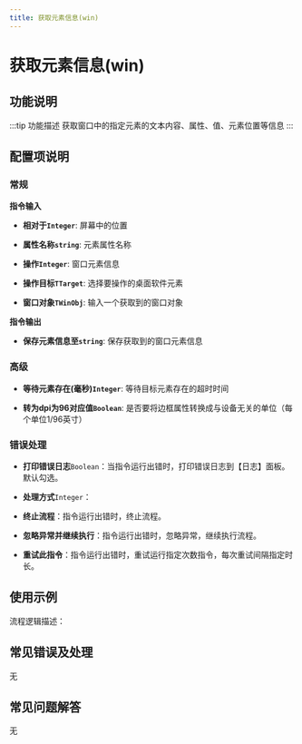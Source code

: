 ```yaml
---
title: 获取元素信息(win)
---
```


# 获取元素信息(win)

## 功能说明

:::tip 功能描述
获取窗口中的指定元素的文本内容、属性、值、元素位置等信息
:::

## 配置项说明

### 常规

**指令输入**

- **相对于`Integer`**: 屏幕中的位置

- **属性名称`string`**: 元素属性名称

- **操作`Integer`**: 窗口元素信息

- **操作目标`TTarget`**: 选择要操作的桌面软件元素

- **窗口对象`TWinObj`**: 输入一个获取到的窗口对象


**指令输出**

- **保存元素信息至`string`**: 保存获取到的窗口元素信息

### 高级

- **等待元素存在(毫秒)`Integer`**: 等待目标元素存在的超时时间

- **转为dpi为96对应值`Boolean`**: 是否要将边框属性转换成与设备无关的单位（每个单位1/96英寸）

### 错误处理

- **打印错误日志**`Boolean`：当指令运行出错时，打印错误日志到【日志】面板。默认勾选。

- **处理方式**`Integer`：

 - **终止流程**：指令运行出错时，终止流程。

 - **忽略异常并继续执行**：指令运行出错时，忽略异常，继续执行流程。

 - **重试此指令**：指令运行出错时，重试运行指定次数指令，每次重试间隔指定时长。

## 使用示例

流程逻辑描述：

## 常见错误及处理

无

## 常见问题解答

无

